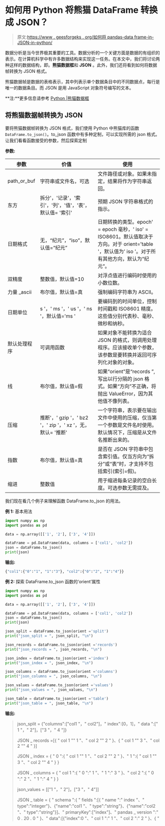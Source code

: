 # 如何用 Python 将熊猫 DataFrame 转换成 JSON？

> 原文:[https://www . geesforgeks . org/如何将 pandas-data frame-in-JSON-in-python/](https://www.geeksforgeeks.org/how-to-convert-pandas-dataframe-into-json-in-python/)

数据分析是当今世界极其重要的工具。数据分析的一个关键方面是数据的有组织的表示。在计算机科学中有许多数据结构来实现这一任务。在本文中，我们将讨论两种这样的数据结构，即。**熊猫数据框**和 **JSON** 。此外，我们还将看到如何将数据帧转换为 JSON 格式。

熊猫数据帧是数据的表格表示，其中列表示单个数据条目中的不同数据点，每行是唯一的数据条目。而 JSON 是用 JavaScript 对象符号编写的文本。

**注:**更多信息请参考 [Python |熊猫数据框](http://geeksforgeeks.org/python-pandas-dataframe/)

## 将熊猫数据帧转换为 JSON

要将熊猫数据帧转换为 JSON 格式，我们使用 Python 中熊猫库的函数`DataFrame.to_json()`。to_json 函数中有多种定制，可以实现所需的 json 格式。让我们看看函数接受的参数，然后探索定制

**参数:**

| 参数 | 价值 | 使用 |
| --- | --- | --- |
| path_or_buf | 字符串或文件名，可选 | 文件路径或对象。如果未指定，结果将作为字符串返回。 |
| 东方 | 拆分'，'记录'，'索引'，'列'，'值'，'表'，默认值= '索引' | 预期 JSON 字符串格式的指示。 |
| 日期格式 | 无，“纪元”，“iso”，默认值=“纪元” | 日期转换的类型。epoch' = epoch 毫秒，' iso' = ISO8601。默认值取决于方向。对于 orient='table '，默认值为' iso '。对于所有其他方向，默认为“纪元”。 |
| 双精度 | 整数值，默认值=10 | 对浮点值进行编码时使用的小数位数。 |
| 力量 _ascii | 布尔值，默认值=真 | 强制编码字符串为 ASCII。 |
| 日期单位 | s '，' ms '，' us '，' ns '，默认值='ms ' | 要编码到的时间单位，控制时间戳和 ISO8601 精度。这些值分别代表秒、毫秒、微秒和纳秒。 |
| 默认处理程序 | 可调用函数 | 如果对象不能转换为适合 JSON 的格式，则调用处理程序。应该接收单个参数，该参数是要转换并返回可序列化对象的对象。 |
| 线 | 布尔值，默认值=假 | 如果“orient”是“records ”,写出以行分隔的 json 格式。如果“方向”不正确，将抛出 ValueError，因为其他值不像列表。 |
| 压缩 | 推断'，' gzip '，' bz2 '，' zip '，' xz '，无，默认= '推断' | 一个字符串，表示要在输出文件中使用的压缩，仅当第一个参数是文件名时使用。默认情况下，压缩是从文件名推断出来的。 |
| 指数 | 布尔值，默认值=真 | 是否在 JSON 字符串中包含索引值。仅当方向为“拆分”或“表”时，才支持不包括索引(索引=假)。 |
| 缩进 | 整数值 | 用于缩进每条记录的空白长度。可选参数无需提及。 |

我们现在看几个例子来理解函数 DataFrame.to_json 的用法。

**例 1:** 基本用法

```py
import numpy as np
import pandas as pd

data = np.array([['1', '2'], ['3', '4']])

dataFrame = pd.DataFrame(data, columns = ['col1', 'col2'])
json = dataFrame.to_json()
print(json)
```

**输出:**

```py
{"col1":{"0":"1", "1":"3"}, "col2":{"0":"2", "1":"4"}}

```

**例 2:** 探索 DataFrame.to_json 函数的‘orient’属性

```py
import numpy as np
import pandas as pd

data = np.array([['1', '2'], ['3', '4']])

dataFrame = pd.DataFrame(data, columns = ['col1', 'col2'])
json = dataFrame.to_json()
print(json)

json_split = dataFrame.to_json(orient ='split')
print("json_split = ", json_split, "\n")

json_records = dataFrame.to_json(orient ='records')
print("json_records = ", json_records, "\n")

json_index = dataFrame.to_json(orient ='index')
print("json_index = ", json_index, "\n")

json_columns = dataFrame.to_json(orient ='columns')
print("json_columns = ", json_columns, "\n")

json_values = dataFrame.to_json(orient ='values')
print("json_values = ", json_values, "\n")

json_table = dataFrame.to_json(orient ='table')
print("json_table = ", json_table, "\n")
```

**输出:**

> json_split = {"columns":["col1 "，" col2"]，" index":[0，1]，" data ":[" 1 "，" 2"]，["3 "，" 4 "]}
> 
> JSON _ records =[{ " col 1 "" 1 "、" col 2 "" 2 " }、{ " col 1 "" 3 "、" col 2 "" 4 " }]
> 
> JSON _ index = { " 0 ":{ " col 1 "" 1 "、" col 2 "" 2 " }、" 1 ":{ " col 1 "" 3 "、" col 2 "" 4 " } }
> 
> JSON _ columns = { " col 1 ":{ " 0 ":" 1 "、" 1 ":" 3 " }、" col 2 ":{ " 0 ":" 2 "、" 1 ":" 4 " } }
> 
> json_values = [["1 "，" 2"]，["3 "，" 4"]]
> 
> JSON _ table = { " schema ":{ " fields ":[{ " name ":" index "、" type":"integer"}、{"name":"col1 "、" type":"string"}、{"name":"col2 "、" type":"string"}]、" primaryKey":["index"]、" pandas _ version ":" 0 . 20 . 0 " }、" data":[{"index":0 "、" col 1 ":" 1 "、" col 2 ":" 2 " }、{ "